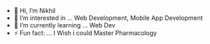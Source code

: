 - 👋 Hi, I’m Nikhil
- 👀 I’m interested in ... Web Development, Mobile App Development 
- 🌱 I’m currently learning ... Web Dev
- ⚡ Fun fact: ... I Wish i could Master Pharmacology

